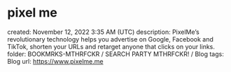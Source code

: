 # pixel me

created: November 12, 2022 3:35 AM (UTC)
description: PixelMe’s revolutionary technology helps you advertise on Google, Facebook and TikTok, shorten your URLs and retarget anyone that clicks on your links.
folder: BOOKMRKS-MTHRFCKR / SEARCH PARTY MTHRFCKR! / Blog
tags: Blog
url: https://www.pixelme.me